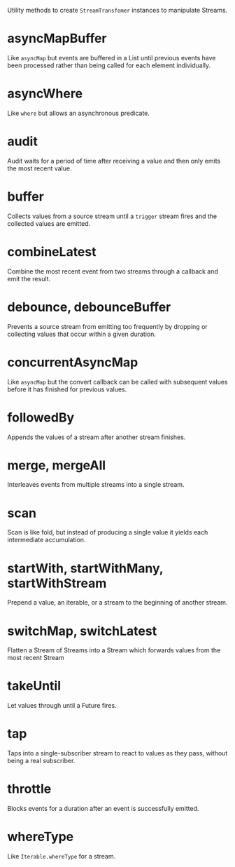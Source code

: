 Utility methods to create `StreamTransfomer` instances to manipulate Streams.

# asyncMapBuffer

Like `asyncMap` but events are buffered in a List until previous events have
been processed rather than being called for each element individually.

# asyncWhere

Like `where` but allows an asynchronous predicate.

# audit

Audit waits for a period of time after receiving a value and then only emits
the most recent value.

# buffer

Collects values from a source stream until a `trigger` stream fires and the
collected values are emitted.

# combineLatest

Combine the most recent event from two streams through a callback and emit the
result.

# debounce, debounceBuffer

Prevents a source stream from emitting too frequently by dropping or collecting
values that occur within a given duration.

# concurrentAsyncMap

Like `asyncMap` but the convert callback can be called with subsequent values
before it has finished for previous values.

# followedBy

Appends the values of a stream after another stream finishes.

# merge, mergeAll

Interleaves events from multiple streams into a single stream.

# scan

Scan is like fold, but instead of producing a single value it yields each
intermediate accumulation.

# startWith, startWithMany, startWithStream

Prepend a value, an iterable, or a stream to the beginning of another stream.

# switchMap, switchLatest

Flatten a Stream of Streams into a Stream which forwards values from the most
recent Stream

# takeUntil

Let values through until a Future fires.

# tap

Taps into a single-subscriber stream to react to values as they pass, without
being a real subscriber.

# throttle

Blocks events for a duration after an event is successfully emitted.

# whereType

Like `Iterable.whereType` for a stream.
